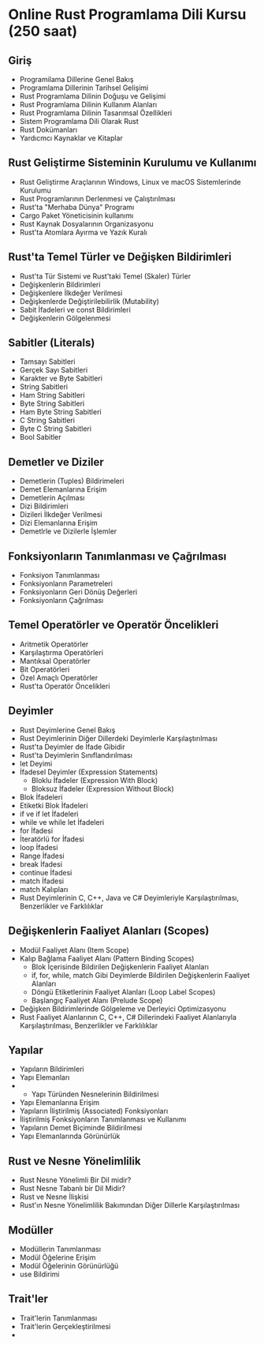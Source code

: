 # Online Rust Programlama Dili Kursu (250 saat)

## __Giriş__
+ Programilama Dillerine Genel Bakış
+ Programlama Dillerinin Tarihsel Gelişimi
+ Rust Programlama Dilinin Doğuşu ve Gelişimi
+ Rust Programlama Dilinin Kullanım Alanları
+ Rust Programlama Dilinin Tasarımsal Özellikleri
+ Sistem Programlama Dili Olarak Rust
+ Rust Dokümanları
+ Yardıcmcı Kaynaklar ve Kitaplar
  
## __Rust Geliştirme Sisteminin Kurulumu ve Kullanımı__
+ Rust Geliştirme Araçlarının Windows, Linux ve macOS Sistemlerinde Kurulumu
+ Rust Programlarının Derlenmesi ve Çalıştırılması
+ Rust'ta "Merhaba Dünya" Programı
+ Cargo Paket Yöneticisinin kullanımı
+ Rust Kaynak Dosyalarının Organizasyonu
+ Rust'ta Atomlara Ayırma ve Yazık Kuralı

## __Rust'ta Temel Türler ve Değişken Bildirimleri__
+ Rust'ta Tür Sistemi ve Rust'taki Temel (Skaler) Türler
+ Değişkenlerin Bildirimleri
+ Değişkenlere İlkdeğer Verilmesi
+ Değişkenlerde Değiştirilebilirlik (Mutability)
+ Sabit İfadeleri ve const Bildirimleri
+ Değişkenlerin Gölgelenmesi

## __Sabitler (Literals)__
+ Tamsayı Sabitleri
+ Gerçek Sayı Sabitleri
+ Karakter ve Byte Sabitleri
+ String Sabitleri
+ Ham String Sabitleri
+ Byte String Sabitleri
+ Ham Byte String Sabitleri
+ C String Sabitleri
+ Byte C String Sabitleri
+ Bool Sabitler

## __Demetler ve Diziler__
+ Demetlerin (Tuples) Bildirimeleri
+ Demet Elemanlarına Erişim
+ Demetlerin Açılması
+ Dizi Bildirimleri
+ Dizileri İlkdeğer Verilmesi
+ Dizi Elemanlarına Erişim
+ Demetlrle ve Dizilerle İşlemler
  
## __Fonksiyonların Tanımlanması ve Çağrılması__
+ Fonksiyon Tanımlanması
+ Fonksiyonların Parametreleri
+ Fonksiyonların Geri Dönüş Değerleri
+ Fonksiyonların Çağrılması

## __Temel Operatörler ve Operatör Öncelikleri__
+ Aritmetik Operatörler
+ Karşılaştırma Operatörleri
+ Mantıksal Operatörler
+ Bit Operatörleri
+ Özel Amaçlı Operatörler
+ Rust'ta Operatör Öncelikleri
  
## __Deyimler__
+ Rust Deyimlerine Genel Bakış
+ Rust Deyimlerinin Diğer Dillerdeki Deyimlerle Karşılaştırılması 
+ Rust'ta Deyimler de İfade Gibidir
+ Rust'ta Deyimlerin Sınıflandırılması
+ let Deyimi
+ İfadesel Deyimler (Expression Statements)
  + Bloklu İfadeler (Expression With Block)
  + Bloksuz İfadeler (Expression Without Block)
+ Blok İfadeleri
+ Etiketki Blok İfadeleri
+ if ve if let İfadeleri
+ while ve while let İfadeleri
+ for İfadesi
+ İteratörlü for İfadesi
+ loop İfadesi
+ Range İfadesi
+ break İfadesi
+ continue İfadesi
+ match İfadesi
+ match Kalıpları
+ Rust Deyimlerinin C, C++, Java ve C# Deyimleriyle Karşılaştırılması, Benzerlikler ve Farklılıklar

## __Değişkenlerin Faaliyet Alanları (Scopes)__
+ Modül Faaliyet Alanı (Item Scope)
+ Kalıp Bağlama Faaliyet Alanı (Pattern Binding Scopes)
  + Blok İçerisinde Bildirilen Değişkenlerin Faaliyet Alanları
  + if, for, while, match Gibi Deyimlerde Bildirilen Değişkenlerin Faaliyet Alanları
  + Döngü Etiketlerinin Faaliyet Alanları (Loop Label Scopes)
  + Başlangıç Faaliyet Alanı (Prelude Scope)
+ Değişken Bildirimlerinde Gölgeleme ve Derleyici Optimizasyonu
+ Rust Faaliyet Alanlarının C, C++, C# Dillerindeki Faaliyet Alanlarıyla Karşılaştırılması, Benzerlikler ve Farklılıklar

## __Yapılar__
+ Yapıların Bildirimleri
+ Yapı Elemanları
+ + Yapı Türünden Nesnelerinin Bildirilmesi
+ Yapı Elemanlarına Erişim
+ Yapıların İliştirilmiş (Associated) Fonksiyonları
+ İliştirilmiş Fonksiyonların Tanımlanması ve Kullanımı
+ Yapıların Demet Biçiminde Bildirilmesi
+ Yapı Elemanlarında Görünürlük 

## __Rust ve Nesne Yönelimlilik__
+ Rust Nesne Yönelimli Bir Dil midir?
+ Rust Nesne Tabanlı bir Dil Midir?
+ Rust ve Nesne İlişkisi
+ Rust'ın Nesne Yönelimlilik Bakımından Diğer Dillerle Karşılaştırılması

## __Modüller__
+ Modüllerin Tanımlanması
+ Modül Öğelerine Erişim
+ Modül Öğelerinin Görünürlüğü
+ use Bildirimi
  
## __Trait'ler__
+ Trait'lerin Tanımlanması
+ Trait'lerin Gerçekleştirilmesi
+ 

